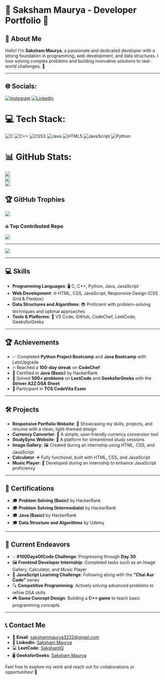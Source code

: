 # 🌟 Saksham Maurya - Developer Portfolio 🌟

## 👋 About Me  
Hello! I'm **Saksham Maurya**, a passionate and dedicated developer with a strong foundation in programming, web development, and data structures. I love solving complex problems and building innovative solutions to real-world challenges. 🚀

---

## 🌐 Socials:
[![Instagram](https://img.shields.io/badge/Instagram-%23E4405F.svg?logo=Instagram&logoColor=white)](https://instagram.com/maisakshamhoo) [![LinkedIn](https://img.shields.io/badge/LinkedIn-%230077B5.svg?logo=linkedin&logoColor=white)](https://linkedin.com/in/saksham-maurya-3feb) 

# 💻 Tech Stack:
![C](https://img.shields.io/badge/c-%2300599C.svg?style=for-the-badge&logo=c&logoColor=white) ![C++](https://img.shields.io/badge/c++-%2300599C.svg?style=for-the-badge&logo=c%2B%2B&logoColor=white) ![CSS3](https://img.shields.io/badge/css3-%231572B6.svg?style=for-the-badge&logo=css3&logoColor=white) ![Java](https://img.shields.io/badge/java-%23ED8B00.svg?style=for-the-badge&logo=openjdk&logoColor=white) ![HTML5](https://img.shields.io/badge/html5-%23E34F26.svg?style=for-the-badge&logo=html5&logoColor=white) ![JavaScript](https://img.shields.io/badge/javascript-%23323330.svg?style=for-the-badge&logo=javascript&logoColor=%23F7DF1E) ![Python](https://img.shields.io/badge/python-3670A0?style=for-the-badge&logo=python&logoColor=ffdd54)
# 📊 GitHub Stats:
![](https://github-readme-stats.vercel.app/api?username=saksham3322&theme=dark&hide_border=false&include_all_commits=false&count_private=false)<br/>
![](https://github-readme-streak-stats.herokuapp.com/?user=saksham3322&theme=dark&hide_border=false)<br/>
![](https://github-readme-stats.vercel.app/api/top-langs/?username=saksham3322&theme=dark&hide_border=false&include_all_commits=false&count_private=false&layout=compact)

## 🏆 GitHub Trophies
![](https://github-profile-trophy.vercel.app/?username=saksham3322&theme=radical&no-frame=false&no-bg=true&margin-w=4)

### 🔝 Top Contributed Repo
![](https://github-contributor-stats.vercel.app/api?username=saksham3322&limit=5&theme=dark&combine_all_yearly_contributions=true)

---
[![](https://visitcount.itsvg.in/api?id=saksham3322&icon=0&color=0)](https://visitcount.itsvg.in)


---

## 💻 Skills  
- **Programming Languages**: 🖥️ C, C++, Python, Java, JavaScript  
- **Web Development**: 🌐 HTML, CSS, JavaScript, Responsive Design (CSS Grid & Flexbox)  
- **Data Structures and Algorithms**: 📚 Proficient with problem-solving techniques and optimal approaches  
- **Tools & Platforms**: 🔧 VS Code, GitHub, CodeChef, LeetCode, GeeksforGeeks  

---

## 🏆 Achievements  
- ✅ Completed **Python Project Bootcamp** and **Java Bootcamp** with LetsUpgrade  
- 🔥 Reached a **100-day streak** on **CodeChef**  
- 📜 Certified in **Java (Basic)** by HackerRank  
- 🧩 Solved **500+ problems** on **LeetCode** and **GeeksforGeeks** with the **Striver A2Z DSA Sheet**  
- 🎯 Participant in **TCS CodeVita Exam**  

---

## 🛠️ Projects  
- **Responsive Portfolio Website**: 🌟 Showcasing my skills, projects, and resume with a clean, light-themed design  
- **Currency Converter**: 💱 A simple, user-friendly currency conversion tool  
- **StudySync Website**: 📖 A platform for streamlined study sessions  
- **Image Gallery**: 🖼️ Created during an internship using HTML, CSS, and JavaScript  
- **Calculator**: ➕ Fully functional, built with HTML, CSS, and JavaScript  
- **Music Player**: 🎵 Developed during an internship to enhance JavaScript proficiency  

---

## 🏅 Certifications  
- 🎓 **Problem Solving (Basic)** by HackerRank
- 🎓 **Problem Solving (Intermediate)** by HackerRank
- 🎓 **Java (Basic)** by HackerRank
- 🎓 **Data Structure and Algorithms** by Udemy

---

## 🚀 Current Endeavors  
- 💡 **#100DaysOfCode Challenge**: Progressing through **Day 30**  
- 🖼️ **Frontend Developer Internship**: Completed tasks such as an Image Gallery, Calculator, and Music Player  
- 📘 **JavaScript Learning Challenge**: Following along with the **"Chai Aur Code"** series  
- 🔍 **Competitive Programming**: Actively solving advanced problems to refine DSA skills  
- 🎮 **Game Concept Design**: Building a **C++ game** to teach basic programming concepts  

---

## 📞 Contact Me  
- 📧 **Email**: sakshammaurya3232@gmail.com  
- 🔗 **LinkedIn**: [Saksham Maurya](https://www.linkedin.com/in/saksham-maurya-3feb?utm_source=share&utm_campaign=share_via&utm_content=profile&utm_medium=android_app)  
- 💻 **LeetCode**: [SakshamIQ](https://leetcode.com/u/sakshamIQ/)  
- 🖥️ **GeeksforGeeks**: [Saksham Maurya](https://www.geeksforgeeks.org/user/sakshammacdz4/)  

Feel free to explore my work and reach out for collaborations or opportunities! 🤝
